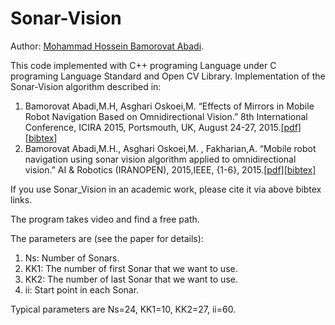 # Sonar-Vision
Author: [Mohammad Hossein Bamorovat Abadi](https://bamorovatwo.wordpress.com/).

This code implemented with C++ programing Language under C programing Language Standard and Open CV Library. 
Implementation of the Sonar-Vision algorithm described in:

1. Bamorovat Abadi,M.H, Asghari Oskoei,M. “Effects of Mirrors in Mobile Robot Navigation Based on Omnidirectional Vision.” 8th International Conference, ICIRA 2015, Portsmouth, UK, August 24-27, 2015.[[pdf]](https://bamorovatwo.files.wordpress.com/2016/12/intelligentroboticsandapplications.pdf)[[bibtex]](https://bamorovatwo.wordpress.com/bibtex1)
2. Bamorovat Abadi,M.H., Asghari Oskoei,M. , Fakharian,A. “Mobile robot navigation using sonar vision algorithm applied to omnidirectional vision.” AI & Robotics (IRANOPEN), 2015,IEEE, {1-6}, 2015.[[pdf]](https://bamorovatwo.files.wordpress.com/2016/12/the-7th-robocup-iranopen-international-symposium-and-the-5th-joint-conference-of-ai-robotics.pdf)[[bibtex]](https://bamorovatwo.wordpress.com/bibtex2)

If you use Sonar_Vision in an academic work, please cite it via above bibtex links.

The program takes video and find a free path.

The parameters are (see the paper for details): 
1. Ns: Number of Sonars.
2. KK1: The number of first Sonar that we want to use.
3. KK2: The number of last Sonar that we want to use.
4. ii: Start point in each Sonar.

Typical parameters are Ns=24, KK1=10, KK2=27, ii=60.
